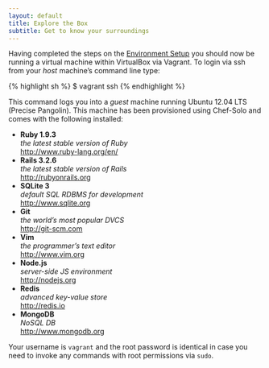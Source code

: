 ```yaml
---
layout: default
title: Explore the Box
subtitle: Get to know your surroundings
---
```


Having completed the steps on the [Environment Setup][i] you should now be running a virtual machine within VirtualBox via Vagrant. To login via ssh from your *host* machine’s command line type:

{% highlight sh %}
$ vagrant ssh
{% endhighlight %}

This command logs you into a *guest* machine running Ubuntu 12.04 LTS (Precise Pangolin). This machine has been provisioned using Chef-Solo and comes with the following installed:

* **Ruby 1.9.3**  
    *the latest stable version of Ruby*  
    http://www.ruby-lang.org/en/
* **Rails 3.2.6**  
    *the latest stable version of Rails*  
    http://rubyonrails.org
* **SQLite 3**  
    *default SQL RDBMS for development*  
    http://www.sqlite.org
* **Git**  
    *the world’s most popular DVCS*  
    http://git-scm.com
* **Vim**  
    *the programmer’s text editor*  
    http://www.vim.org
* **Node.js**  
    *server-side JS environment*  
    http://nodejs.org
* **Redis**  
    *advanced key-value store*  
    http://redis.io
* **MongoDB**  
    *NoSQL DB*  
    http://www.mongodb.org

Your username is `vagrant` and the root password is identical in case you need to invoke any commands with root permissions via `sudo`.


[i]: /environment.html "Environment Setup"
